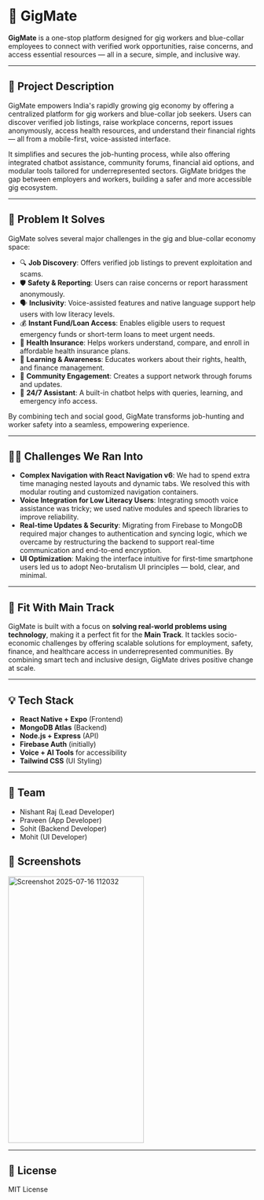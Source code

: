 # 🚀 GigMate

**GigMate** is a one-stop platform designed for gig workers and blue-collar employees to connect with verified work opportunities, raise concerns, and access essential resources — all in a secure, simple, and inclusive way.

---

## 🌟 Project Description

GigMate empowers India's rapidly growing gig economy by offering a centralized platform for gig workers and blue-collar job seekers. Users can discover verified job listings, raise workplace concerns, report issues anonymously, access health resources, and understand their financial rights — all from a mobile-first, voice-assisted interface.

It simplifies and secures the job-hunting process, while also offering integrated chatbot assistance, community forums, financial aid options, and modular tools tailored for underrepresented sectors. GigMate bridges the gap between employers and workers, building a safer and more accessible gig ecosystem.

---

## 🧩 Problem It Solves

GigMate solves several major challenges in the gig and blue-collar economy space:

- 🔍 **Job Discovery**: Offers verified job listings to prevent exploitation and scams.
- 🛡️ **Safety & Reporting**: Users can raise concerns or report harassment anonymously.
- 🗣️ **Inclusivity**: Voice-assisted features and native language support help users with low literacy levels.
- 💰 **Instant Fund/Loan Access**: Enables eligible users to request emergency funds or short-term loans to meet urgent needs.
- 🏥 **Health Insurance**: Helps workers understand, compare, and enroll in affordable health insurance plans.
- 🧠 **Learning & Awareness**: Educates workers about their rights, health, and finance management.
- 🤝 **Community Engagement**: Creates a support network through forums and updates.
- 🤖 **24/7 Assistant**: A built-in chatbot helps with queries, learning, and emergency info access.

By combining tech and social good, GigMate transforms job-hunting and worker safety into a seamless, empowering experience.

---

## 🧗‍♂️ Challenges We Ran Into

- **Complex Navigation with React Navigation v6**: We had to spend extra time managing nested layouts and dynamic tabs. We resolved this with modular routing and customized navigation containers.
- **Voice Integration for Low Literacy Users**: Integrating smooth voice assistance was tricky; we used native modules and speech libraries to improve reliability.
- **Real-time Updates & Security**: Migrating from Firebase to MongoDB required major changes to authentication and syncing logic, which we overcame by restructuring the backend to support real-time communication and end-to-end encryption.
- **UI Optimization**: Making the interface intuitive for first-time smartphone users led us to adopt Neo-brutalism UI principles — bold, clear, and minimal.

---

## 🎯 Fit With Main Track

GigMate is built with a focus on **solving real-world problems using technology**, making it a perfect fit for the **Main Track**. It tackles socio-economic challenges by offering scalable solutions for employment, safety, finance, and healthcare access in underrepresented communities. By combining smart tech and inclusive design, GigMate drives positive change at scale.

---

## 💡 Tech Stack

- **React Native + Expo** (Frontend)
- **MongoDB Atlas** (Backend)
- **Node.js + Express** (API)
- **Firebase Auth** (initially)
- **Voice + AI Tools** for accessibility
- **Tailwind CSS** (UI Styling)

---

## 🤝 Team

- Nishant Raj (Lead Developer)
- Praveen     (App Developer)
- Sohit       (Backend Developer)
- Mohit        (UI Developer)

## 📸 Screenshots
<img width="276" height="543" alt="Screenshot 2025-07-16 112032" src="https://github.com/user-attachments/assets/56c6f421-b63e-4d2f-862b-2069b32ad3c6" />








---

## 📄 License

MIT License
